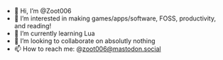 - 👋 Hi, I’m @Zoot006
- 👀 I’m interested in making games/apps/software, FOSS, productivity, and reading!
- 🌱 I’m currently learning Lua
- 💞️ I’m looking to collaborate on absolutly nothing
- 📫 How to reach me: @zoot006@mastodon.social

<!---
Zoot006/Zoot006 is a ✨ special ✨ repository because its `README.md` (this file) appears on your GitHub profile.
You can click the Preview link to take a look at your changes.
--->
